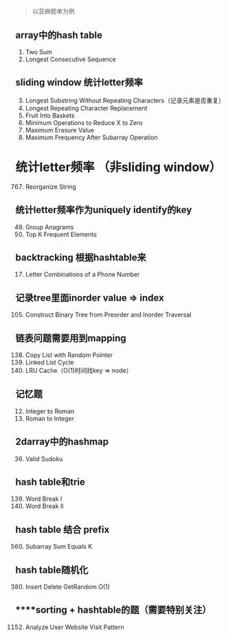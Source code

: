 # 

> 以亚麻题单为例

## array中的hash table

1. Two Sum  
128. Longest Consecutive Sequence  

## sliding window 统计letter频率

3. Longest Substring Without Repeating Characters（记录元素是否重复）  
424. Longest Repeating Character Replacement   
904. Fruit Into Baskets  
1658. Minimum Operations to Reduce X to Zero  
1695. Maximum Erasure Value  
3434. Maximum Frequency After Subarray Operation  

# 统计letter频率 （非sliding window）
767. Reorganize String  

## 统计letter频率作为uniquely identify的key

49. Group Anagrams  
347. Top K Frequent Elements  

## backtracking 根据hashtable来
17. Letter Combinations of a Phone Number  

## 记录tree里面inorder value => index
105. Construct Binary Tree from Preorder and Inorder Traversal  


## 链表问题需要用到mapping
138. Copy List with Random Pointer 
141. Linked List Cycle  
146. LRU Cache（O(1)时间找key => node）  


## 记忆题
12. Integer to Roman  
13. Roman to Integer  

## 2darray中的hashmap
36. Valid Sudoku  

## hash table和trie
139. Word Break I
140. Word Break II

## hash table 结合 prefix
560. Subarray Sum Equals K  

## hash table随机化
380. Insert Delete GetRandom O(1)  

## ****sorting + hashtable的题（需要特别关注）
1152. Analyze User Website Visit Pattern

